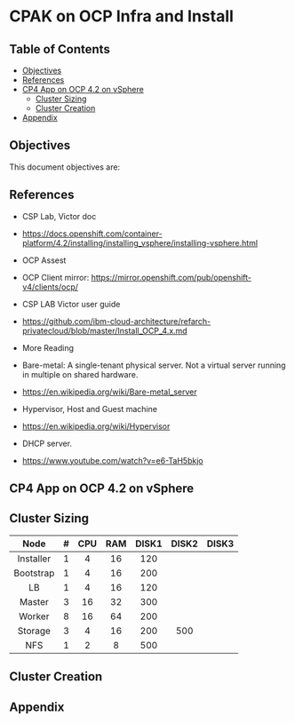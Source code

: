 # CPAK on OCP Infra and Install<!-- omit in toc -->

## Table of Contents <!-- omit in toc -->
- [Objectives](#objective)
- [References](#references)
- [CP4 App on OCP 4.2 on vSphere](#icpa-ocp42-vsphere)
  - [Cluster Sizing](#icpa-cluser-sizing)
  - [Cluster Creation](#icpa-cluster-creation)
- [Appendix](#appendix)


## Objectives

This document objectives are:

## References

- CSP Lab, Victor doc
 - <https://docs.openshift.com/container-platform/4.2/installing/installing_vsphere/installing-vsphere.html>
- OCP Assest
 - OCP Client mirror: <https://mirror.openshift.com/pub/openshift-v4/clients/ocp/>
- CSP LAB Victor user guide
 - <https://github.com/ibm-cloud-architecture/refarch-privatecloud/blob/master/Install_OCP_4.x.md>

- More Reading
 - Bare-metal: A single-tenant physical server. Not a virtual server running in multiple on shared hardware. 
  - <https://en.wikipedia.org/wiki/Bare-metal_server>
 - Hypervisor, Host and Guest machine
 - https://en.wikipedia.org/wiki/Hypervisor
- DHCP server.
 - https://www.youtube.com/watch?v=e6-TaH5bkjo

## CP4 App on OCP 4.2 on vSphere

## Cluster Sizing

**Node**|**#**|**CPU**|**RAM**|**DISK1**|**DISK2**|**DISK3**
:-----:|:-----:|:-----:|:-----:|:-----:|:-----:|:-----:
Installer|1|4|16|120||
Bootstrap|1|4|16|200||
LB|1|4|16|120||
Master|3|16|32|300||
Worker|8|16|64|200||
Storage|3|4|16|200|500|
NFS|1|2|8|500||

## Cluster Creation

## Appendix
